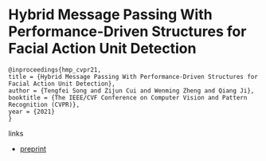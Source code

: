 # Hybrid Message Passing With Performance-Driven Structures for Facial Action Unit Detection



```
@inproceedings{hmp_cvpr21,
title = {Hybrid Message Passing With Performance-Driven Structures for Facial Action Unit Detection},
author = {Tengfei Song and Zijun Cui and Wenming Zheng and Qiang Ji},
booktitle = {The IEEE/CVF Conference on Computer Vision and Pattern Recognition (CVPR)},
year = {2021}
}
```

links
- [preprint](https://www.researchgate.net/publication/350892684_Hybrid_Message_Passing_with_Performance-Driven_Structures_for_Facial_Action_Unit_Detection)
